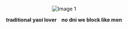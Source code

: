 <p align="center">
  <img src="https://files.catbox.moe/zsfylf.png" alt="Image 1">
<p align="center">
  <strong>traditional yaoi lover‎ ‎ ‎ ‎ ‎no dni we block like men</strong></p>
